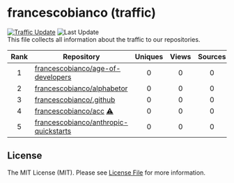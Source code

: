 # francescobianco (traffic)
[![Traffic Update](https://github.com/javanile/github-traffic/actions/workflows/update.yml/badge.svg)](https://github.com/javanile/github-traffic/actions/workflows/update.yml)
![Last Update](https://img.shields.io/badge/Last%20Update-2025--05--04%2016%3A45%3A10%20UTC-blue)  
This file collects all information about the traffic to our repositories.

| Rank | Repository | Uniques | Views | Sources | Stars | Trend |
|:----:|------------|:-----:|:-------:|:-------:|:-----:|:-----:|
| 1 | [francescobianco/age-of-developers](https://github.com/francescobianco/age-of-developers)  | 0 | 0 | 0 | 1 |  |
| 2 | [francescobianco/alphabetor](https://github.com/francescobianco/alphabetor)  | 0 | 0 | 0 | 1 |  |
| 3 | [francescobianco/.github](https://github.com/francescobianco/.github)  | 0 | 0 | 0 | 0 |  |
| 4 | [francescobianco/acc](https://github.com/francescobianco/acc) [⚠️](https://github.com/francescobianco/acc "Problem with default branch") | 0 | 0 | 0 | 0 |  |
| 5 | [francescobianco/anthropic-quickstarts](https://github.com/francescobianco/anthropic-quickstarts)  | 0 | 0 | 0 | 0 |  |

## License
The MIT License (MIT). Please see [License File](LICENSE) for more information.
